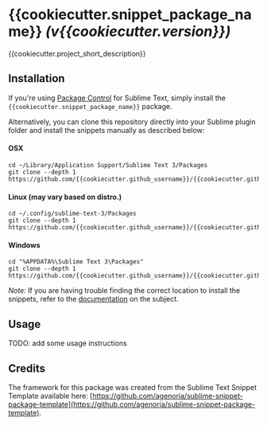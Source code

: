 # {{cookiecutter.snippet_package_name}} *(v{{cookiecutter.version}})*

{{cookiecutter.project_short_description}}

## Installation

If you're using [Package Control](https://packagecontrol.io/) for Sublime Text, simply install the `{{cookiecutter.snippet_package_name}}` package.

Alternatively, you can clone this repository directly into your Sublime plugin folder and install the snippets manually as described below:

#### OSX

```
cd ~/Library/Application Support/Sublime Text 3/Packages
git clone --depth 1 https://github.com/{{cookiecutter.github_username}}/{{cookiecutter.github_repository}}.git
```

#### Linux (may vary based on distro.)

```
cd ~/.config/sublime-text-3/Packages
git clone --depth 1 https://github.com/{{cookiecutter.github_username}}/{{cookiecutter.github_repository}}.git
```

#### Windows

```
cd "%APPDATA%\Sublime Text 3\Packages"
git clone --depth 1 https://github.com/{{cookiecutter.github_username}}/{{cookiecutter.github_repository}}.git
```

*Note:* If you are having trouble finding the correct location to install the snippets, refer to the [documentation](http://docs.sublimetext.info/en/latest/basic_concepts.html#the-data-directory) on the subject.

## Usage

TODO: add some usage instructions

## Credits

The framework for this package was created from the Sublime Text Snippet Template available here: [https://github.com/agenoria/sublime-snippet-package-template](https://github.com/agenoria/sublime-snippet-package-template).
